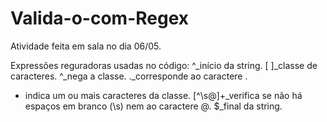 # Valida-o-com-Regex
Atividade feita em sala no dia 06/05.

Expressões reguradoras usadas no código:
^_início da string.
[ ]_classe de caracteres.
^_nega a classe.
\._corresponde ao caractere . 
+ indica um ou mais caracteres da classe.
[^\s@]+_verifica se não há espaços em branco (\s) nem ao caractere @.
$_final da string.

